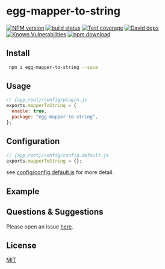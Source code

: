 # egg-mapper-to-string

[![NPM version][npm-image]][npm-url]
[![build status][travis-image]][travis-url]
[![Test coverage][codecov-image]][codecov-url]
[![David deps][david-image]][david-url]
[![Known Vulnerabilities][snyk-image]][snyk-url]
[![npm download][download-image]][download-url]

[npm-image]: https://img.shields.io/npm/v/egg-mapperToString.svg?style=flat-square
[npm-url]: https://npmjs.org/package/egg-mapperToString
[travis-image]: https://img.shields.io/travis/eggjs/egg-mapperToString.svg?style=flat-square
[travis-url]: https://travis-ci.org/eggjs/egg-mapperToString
[codecov-image]: https://img.shields.io/codecov/c/github/eggjs/egg-mapperToString.svg?style=flat-square
[codecov-url]: https://codecov.io/github/eggjs/egg-mapperToString?branch=master
[david-image]: https://img.shields.io/david/eggjs/egg-mapperToString.svg?style=flat-square
[david-url]: https://david-dm.org/eggjs/egg-mapperToString
[snyk-image]: https://snyk.io/test/npm/egg-mapperToString/badge.svg?style=flat-square
[snyk-url]: https://snyk.io/test/npm/egg-mapperToString
[download-image]: https://img.shields.io/npm/dm/egg-mapperToString.svg?style=flat-square
[download-url]: https://npmjs.org/package/egg-mapperToString

<!--
Description here.
-->

## Install

```bash
 npm i egg-mapper-to-string --save
```

## Usage

```js
// {app_root}/config/plugin.js
exports.mapperToString = {
  enable: true,
  package: "egg-mapper-to-string",
};
```

## Configuration

```js
// {app_root}/config/config.default.js
exports.mapperToString = {};
```

see [config/config.default.js](config/config.default.js) for more detail.

## Example

<!-- example here -->

## Questions & Suggestions

Please open an issue [here](https://github.com/eggjs/egg/issues).

## License

[MIT](LICENSE)

